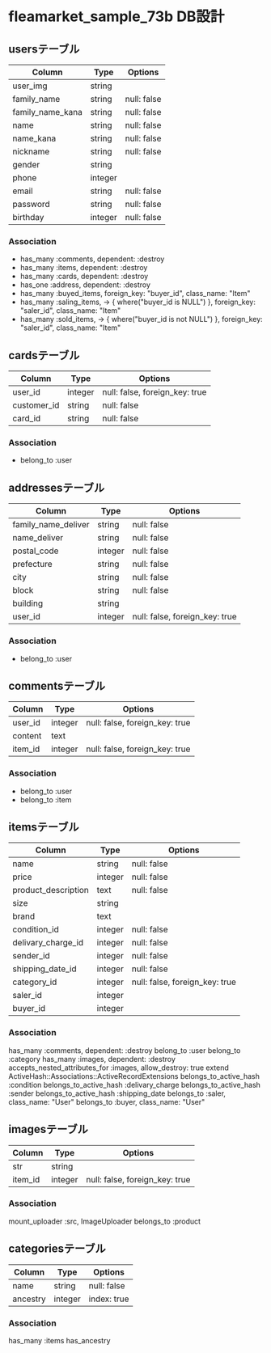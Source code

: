 # fleamarket_sample_73b DB設計

## usersテーブル

|Column|Type|Options|
|------|----|-------|
|user_img|string||
|family_name|string|null: false|
|family_name_kana|string|null: false|
|name|string|null: false|
|name_kana|string|null: false|
|nickname|string|null: false|
|gender|string||
|phone|integer||
|email|string|null: false|
|password|string|null: false|
|birthday|integer|null: false|


### Association
- has_many :comments, dependent: :destroy
- has_many :items, dependent: :destroy
- has_many :cards, dependent: :destroy
- has_one :address, dependent: :destroy
- has_many :buyed_items, foreign_key: "buyer_id", class_name: "Item"
- has_many :saling_items, -> { where("buyer_id is NULL") }, foreign_key: "saler_id", class_name: "Item"
- has_many :sold_items, -> { where("buyer_id is not NULL") }, foreign_key: "saler_id", class_name: "Item"


## cardsテーブル
|Column|Type|Options|
|------|----|-------|
|user_id|integer|null: false, foreign_key: true|
|customer_id|string|null: false|
|card_id|string|null: false|

### Association
- belong_to :user


## addressesテーブル
|Column|Type|Options|
|------|----|-------|
|family_name_deliver|string|null: false|
|name_deliver|string|null: false|
|postal_code|integer|null: false|
|prefecture|string|null: false|
|city|string|null: false|
|block|string|null: false|
|building|string||
|user_id|integer|null: false, foreign_key: true|

### Association
- belong_to :user


## commentsテーブル

|Column|Type|Options|
|------|----|-------|
|user_id|integer|null: false, foreign_key: true|
|content|text||
|item_id|integer|null: false, foreign_key: true|

### Association
- belong_to :user
- belong_to :item


## itemsテーブル

|Column|Type|Options|
|------|----|-------|
|name|string|null: false|
|price|integer|null: false|
|product_description|text|null: false|
|size|string||
|brand|text||
|condition_id|integer|null: false|
|delivary_charge_id|integer|null: false|
|sender_id|integer|null: false|
|shipping_date_id|integer|null: false|
|category_id|integer|null: false, foreign_key: true|
|saler_id|integer||
|buyer_id|integer||

### Association
has_many :comments, dependent: :destroy
belong_to :user
belong_to :category
has_many :images, dependent: :destroy
accepts_nested_attributes_for :images, allow_destroy: true
extend ActiveHash::Associations::ActiveRecordExtensions
belongs_to_active_hash :condition
belongs_to_active_hash :delivary_charge
belongs_to_active_hash :sender
belongs_to_active_hash :shipping_date
belongs_to :saler, class_name: "User"
belongs_to :buyer, class_name: "User"



## imagesテーブル
|Column|Type|Options|
|------|----|-------|
|str|string||
|item_id|integer|null: false, foreign_key: true|

### Association
mount_uploader :src, ImageUploader
belongs_to :product


## categoriesテーブル

|Column|Type|Options|
|------|----|-------|
|name|string|null: false|
|ancestry|integer|index: true|

### Association
has_many :items
has_ancestry
